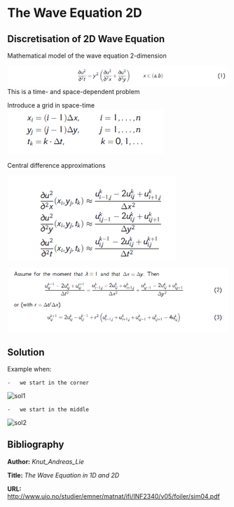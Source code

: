 # The Wave Equation 2D


## Discretisation of 2D Wave Equation

Mathematical model of the wave equation 2-dimension

![1](doc/1.PNG)
This is a time- and space-dependent problem

Introduce a grid in space-time
![2](doc/2.PNG)

Central difference approximations

![3](doc/3.PNG)

![4](doc/4.PNG)

## Solution

Example when:

	-	we start in the corner

![sol1](doc/theWaveEq2D_1.gif)

	-	we start in the middle

![sol2](doc/theWaveEq2D_2.gif)

## Bibliography
**Author:** *Knut_Andreas_Lie*

**Title:** *The Wave Equation in 1D and 2D*

**URL:** http://www.uio.no/studier/emner/matnat/ifi/INF2340/v05/foiler/sim04.pdf
